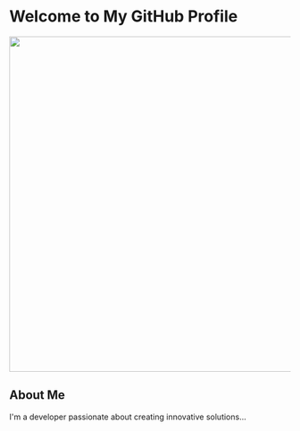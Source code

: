 # Welcome to My GitHub Profile

<img src="https://media.giphy.com/media/l0HUpt2s9Pclgt9Vm/giphy.gif" width="600"/>

## About Me

I'm a developer passionate about creating innovative solutions...
